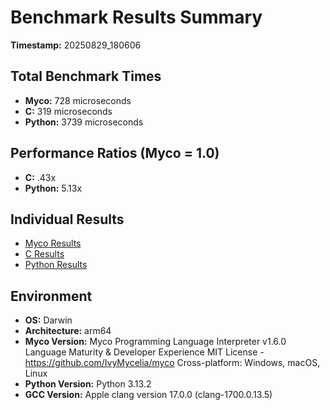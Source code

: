# Benchmark Results Summary
**Timestamp:** 20250829_180606

## Total Benchmark Times
- **Myco:** 728 microseconds
- **C:** 319 microseconds  
- **Python:** 3739 microseconds

## Performance Ratios (Myco = 1.0)
- **C:** .43x
- **Python:** 5.13x

## Individual Results
- [Myco Results](Myco_20250829_180606.txt)
- [C Results](C_20250829_180606.txt)
- [Python Results](Python_20250829_180606.txt)

## Environment
- **OS:** Darwin
- **Architecture:** arm64
- **Myco Version:** Myco Programming Language Interpreter v1.6.0
Language Maturity & Developer Experience
MIT License - https://github.com/IvyMycelia/myco
Cross-platform: Windows, macOS, Linux
- **Python Version:** Python 3.13.2
- **GCC Version:** Apple clang version 17.0.0 (clang-1700.0.13.5)
